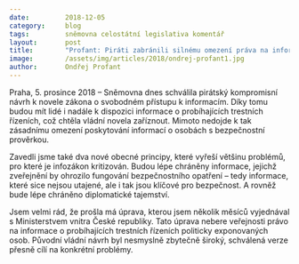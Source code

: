 ```yaml
---
date:         2018-12-05
category:     blog
tags:         sněmovna celostátní legislativa komentář
layout:       post
title:        "Profant: Piráti zabránili silnému omezení práva na informace"
image:        /assets/img/articles/2018/ondrej-profant1.jpg
author:       Ondřej Profant
---
```


Praha, 5. prosince 2018 – Sněmovna dnes schválila pirátský kompromisní návrh k novele zákona o svobodném přístupu k informacím. Díky tomu budou mít lidé i nadále k dispozici informace o probíhajících trestních řízeních, což chtěla vládní novela zaříznout. Mimoto nedojde k tak zásadnímu omezení poskytování informací o osobách s bezpečnostní prověrkou. 

Zavedli jsme také dva nové obecné principy, které vyřeší většinu problémů, pro které je infozákon kritizován. Budou lépe chráněny informace, jejichž zveřejnění by ohrozilo fungování bezpečnostního opatření – tedy informace, které sice nejsou utajené, ale i tak jsou klíčové pro bezpečnost. A rovněž bude lépe chráněno diplomatické tajemství.

Jsem velmi rád, že prošla má úprava, kterou jsem několik měsíců vyjednával s Ministerstvem vnitra České republiky. Tato úprava nebere veřejnosti právo na informace o probíhajících trestních řízeních politicky exponovaných osob. Původní vládní návrh byl nesmyslně zbytečně široký, schválená verze přesně cílí na konkrétní problémy.
